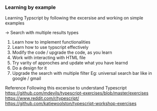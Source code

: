 ### Learning by example
Learning Typscript by following the excersise and working on simple examples

-> Search with multiple results types
1. Learn how to implement functionalities 
2. Learn how to use typscript effectively
3. Modify the code / upgrade the code, as you learn
4. Work with interacting with HTML file
5. Try varity of approches and update what you have learnd
6. Do a design for it 
7. Upgrade the search with multiple filter Eg: universal search bar like in google / gmail  

Reference Following this excersise to understand Typescript \
https://github.com/mdevils/typescript-exercises/blob/master/exercises \
https://www.reddit.com/r/typescript/ \
https://github.com/katiewoolston/typescript-workshop-exercises
